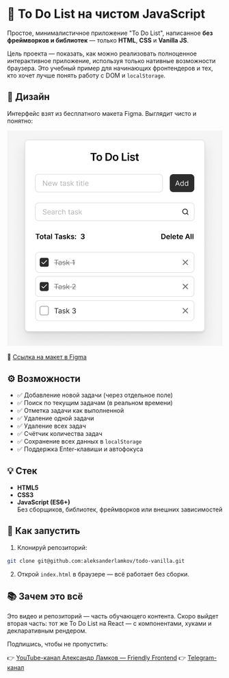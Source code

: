 # 📝 To Do List на чистом JavaScript

Простое, минималистичное приложение "To Do List", написанное **без фреймворков и библиотек** — только **HTML**, **CSS** и **Vanilla JS**.

Цель проекта — показать, как можно реализовать полноценное интерактивное приложение, используя только нативные возможности браузера. Это учебный пример для начинающих фронтендеров и тех, кто хочет лучше понять работу с DOM и `localStorage`.

## 📸 Дизайн

Интерфейс взят из бесплатного макета Figma. Выглядит чисто и понятно:

![To Do List Screenshot](./design.png)

🔗 [Ссылка на макет в Figma](https://www.figma.com/design/5g3oOYX6GNlezUCuk1xmaS/To-Do-List)

## ⚙️ Возможности

- ✅ Добавление новой задачи (через отдельное поле)
- ✅ Поиск по текущим задачам (в реальном времени)
- ✅ Отметка задачи как выполненной
- ✅ Удаление одной задачи
- ✅ Удаление всех задач
- ✅ Счётчик количества задач
- ✅ Сохранение всех данных в `localStorage`
- ✅ Поддержка Enter-клавиши и автофокуса

## 💡 Стек

- **HTML5**
- **CSS3**
- **JavaScript (ES6+)**  
  Без сборщиков, библиотек, фреймворков или внешних зависимостей

## 🚀 Как запустить

1. Клонируй репозиторий:

```bash
git clone git@github.com:aleksanderlamkov/todo-vanilla.git
```

2. Открой `index.html` в браузере — всё работает без сборки.

## 📚 Зачем это всё
Это видео и репозиторий — часть обучающего контента.
Скоро выйдет вторая часть: тот же To Do List на React — с компонентами, хуками и декларативным рендером.

Подпишись, чтобы не пропустить:

👉 [YouTube-канал Александр Ламков — Friendly Frontend](https://www.youtube.com/@AleksanderLamkov)
👉 [Telegram-канал](https://t.me/AleksanderLamkov)
